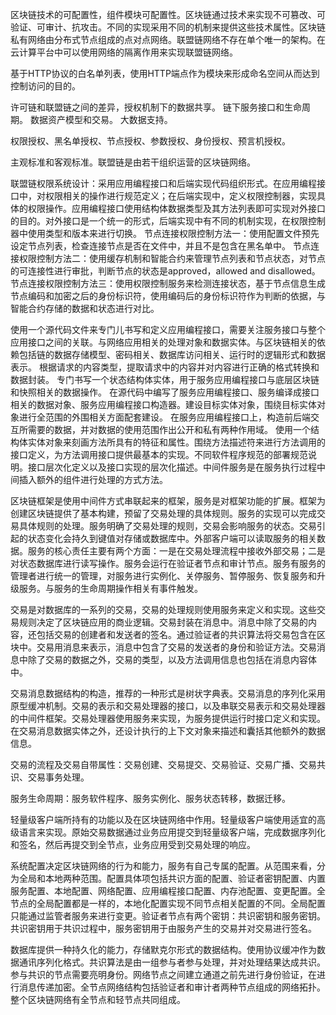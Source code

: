 区块链技术的可配置性，组件模块可配置性。区块链通过技术来实现不可篡改、可验证、可审计、抗攻击。不同的实现采用不同的机制来提供这些技术属性。区块链私有网络由分布式节点组成的点对点网络。联盟链网络不存在单个唯一的架构。在云计算平台中可以使用网络的隔离作用来实现联盟链网络。

基于HTTP协议的白名单列表，使用HTTP端点作为模块来形成命名空间从而达到控制访问的目的。

许可链和联盟链之间的差异，授权机制下的数据共享。
链下服务接口和生命周期。
数据资产模型和交易。
大数据支持。

权限授权、黑名单授权、节点授权、参数授权、身份授权、预言机授权。

主观标准和客观标准。联盟链是由若干组织运营的区块链网络。

联盟链权限系统设计：采用应用编程接口和后端实现代码组织形式。在应用编程接口中，对权限相关的操作进行规范定义；在后端实现中，定义权限控制器，实现具体的权限操作。应用编程接口使用结构体数据类型及其方法列表即可实现对外接口的目的。对外接口是一个统一的形式，后端实现中有不同的机制实现，在权限控制器中使用类型和版本来进行切换。
节点连接权限控制方法一：使用配置文件预先设定节点列表，检查连接节点是否在文件中，并且不是包含在黑名单中。
节点连接权限控制方法二：使用缓存机制和智能合约来管理节点列表和节点状态，对节点的可连接性进行审批，判断节点的状态是approved，allowed and disallowed。
节点连接权限控制方法三：使用权限控制服务来检测连接状态，基于节点信息生成节点编码和加密之后的身份标识符，使用编码后的身份标识符作为判断的依据，与智能合约存储的数据和状态进行对比。

使用一个源代码文件来专门儿书写和定义应用编程接口，需要关注服务接口与整个应用接口之间的关联。与网络应用相关的处理对象和数据实体。与区块链相关的依赖包括链的数据存储模型、密码相关、数据库访问相关、运行时的逻辑形式和数据表示。
根据请求的内容类型，提取请求中的内容并对内容进行正确的格式转换和数据封装。
专门书写一个状态结构体实体，用于服务应用编程接口与底层区块链和快照相关的数据操作。
在源代码中编写了服务应用编程接口、服务编译成接口相关的数据对象、服务应用编程接口构造器。建设目标实体对象，围绕目标实体对象进行全范围的外围相关方面配套建设。
在服务应用编程接口上，构造前后端交互所需要的数据，并对数据的使用范围作出公开和私有两种作用域。
使用一个结构体实体对象来刻画方法所具有的特征和属性。围绕方法描述符来进行方法调用的接口定义，为方法调用接口提供最基本的实现。不同软件程序规范的部署规范说明。接口层次化定义以及接口实现的层次化描述。中间件服务是在服务执行过程中间插入额外的组件进行处理的方式方法。

区块链框架是使用中间件方式串联起来的框架，服务是对框架功能的扩展。框架为创建区块链提供了基本构建，预留了交易处理的具体规则。服务的实现可以完成交易具体规则的处理。服务明确了交易处理的规则，交易会影响服务的状态。交易引起的状态变化会持久到键值对存储或数据库中。外部客户端可以读取服务的相关数据。服务的核心责任主要有两个方面：一是在交易处理流程中接收外部交易；二是对状态数据库进行读写操作。服务会运行在验证者节点和审计节点。服务有服务的管理者进行统一的管理，对服务进行实例化、关停服务、暂停服务、恢复服务和升级服务。与服务的生命周期操作相关有事件触发。

交易是对数据库的一系列的交易，交易的处理规则使用服务来定义和实现。这些交易规则决定了区块链应用的商业逻辑。交易封装在消息中。消息中除了交易的内容，还包括交易的创建者和发送者的签名。通过验证者的共识算法将交易包含在区块中。交易用消息来表示，消息中包含了交易的发送者的身份和验证方法。交易消息中除了交易的数据之外，交易的类型，以及方法调用信息也包括在消息内容体中。

交易消息数据结构的构造，推荐的一种形式是树状字典表。交易消息的序列化采用原型缓冲机制。交易的表示和交易处理器的接口，以及串联交易表示和交易处理器的中间件框架。交易处理器使用服务来实现，为服务提供运行时接口定义和实现。在交易消息数据实体之外，还设计执行的上下文对象来描述和囊括其他额外的数据信息。

交易的流程及交易自带属性：交易创建、交易提交、交易验证、交易广播、交易共识、交易事务处理。

服务生命周期：服务软件程序、服务实例化、服务状态转移，数据迁移。

轻量级客户端所持有的功能以及在区块链网络中作用。轻量级客户端使用适宜的高级语言来实现。原始交易数据通过业务应用提交到轻量级客户端，完成数据序列化和签名，然后再提交到全节点，业务应用受到交易处理的响应。

系统配置决定区块链网络的行为和能力，服务有自己专属的配置。从范围来看，分为全局和本地两种范围。配置具体项包括共识方面的配置、验证者密钥配置、内置服务配置、本地配置、网络配置、应用编程接口配置、内存池配置、变更配置。全节点的全局配置都是一样的，本地化配置实现不同节点相关配置的不同。全局配置只能通过监管者服务来进行变更。验证者节点有两个密钥：共识密钥和服务密钥。共识密钥用于共识过程中，服务密钥用于由服务产生的交易并对交易进行签名。

数据库提供一种持久化的能力，存储默克尔形式的数据结构。使用协议缓冲作为数据通讯序列化格式。共识算法是由一组参与者参与处理，并对处理结果达成共识。参与共识的节点需要亮明身份。网络节点之间建立通道之前先进行身份验证，在进行消息传递加密。全节点网络结构包括验证者和审计者两种节点组成的网络拓扑。整个区块链网络有全节点和轻节点共同组成。
